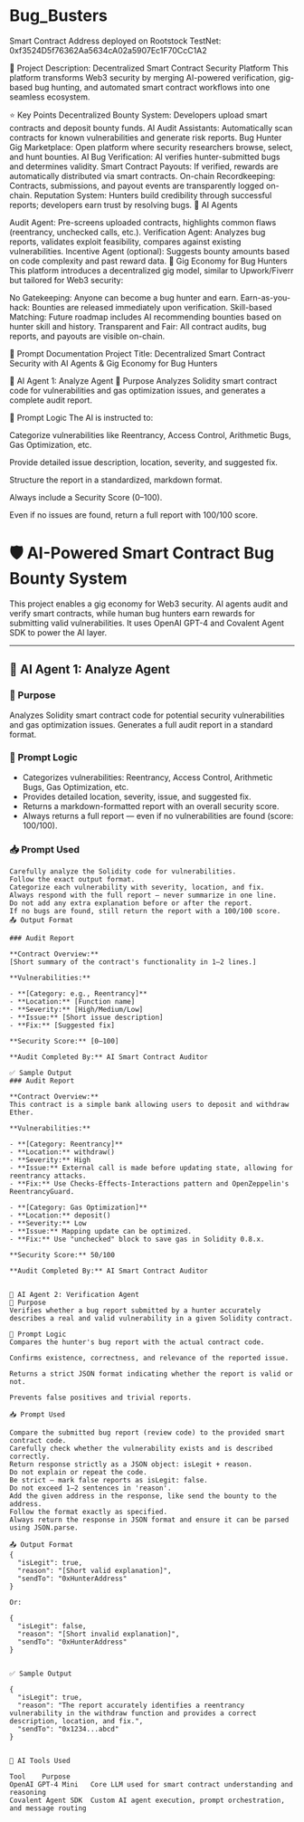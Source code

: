 # Bug_Busters 

Smart Contract Address deployed on Rootstock TestNet: 0xf3524D5f76362Aa5634cA02a5907Ec1F70CcC1A2

🔐 Project Description: Decentralized Smart Contract Security Platform
This platform transforms Web3 security by merging AI-powered verification, gig-based bug hunting, and automated smart contract workflows into one seamless ecosystem.

⭐ Key Points
Decentralized Bounty System: Developers upload smart contracts and deposit bounty funds.
AI Audit Assistants: Automatically scan contracts for known vulnerabilities and generate risk reports.
Bug Hunter Gig Marketplace: Open platform where security researchers browse, select, and hunt bounties.
AI Bug Verification: AI verifies hunter-submitted bugs and determines validity.
Smart Contract Payouts: If verified, rewards are automatically distributed via smart contracts.
On-chain Recordkeeping: Contracts, submissions, and payout events are transparently logged on-chain.
Reputation System: Hunters build credibility through successful reports; developers earn trust by resolving bugs.
🤖 AI Agents

Audit Agent: Pre-screens uploaded contracts, highlights common flaws (reentrancy, unchecked calls, etc.).
Verification Agent: Analyzes bug reports, validates exploit feasibility, compares against existing vulnerabilities.
Incentive Agent (optional): Suggests bounty amounts based on code complexity and past reward data.
💼 Gig Economy for Bug Hunters
This platform introduces a decentralized gig model, similar to Upwork/Fiverr but tailored for Web3 security:

No Gatekeeping: Anyone can become a bug hunter and earn.
Earn-as-you-hack: Bounties are released immediately upon verification.
Skill-based Matching: Future roadmap includes AI recommending bounties based on hunter skill and history.
Transparent and Fair: All contract audits, bug reports, and payouts are visible on-chain.

🔧 Prompt Documentation
Project Title: Decentralized Smart Contract Security with AI Agents & Gig Economy for Bug Hunters

🤖 AI Agent 1: Analyze Agent
📌 Purpose
Analyzes Solidity smart contract code for vulnerabilities and gas optimization issues, and generates a complete audit report.

🧠 Prompt Logic
The AI is instructed to:

Categorize vulnerabilities like Reentrancy, Access Control, Arithmetic Bugs, Gas Optimization, etc.

Provide detailed issue description, location, severity, and suggested fix.

Structure the report in a standardized, markdown format.

Always include a Security Score (0–100).

Even if no issues are found, return a full report with 100/100 score.

# 🛡️ AI-Powered Smart Contract Bug Bounty System

This project enables a gig economy for Web3 security. AI agents audit and verify smart contracts, while human bug hunters earn rewards for submitting valid vulnerabilities. It uses OpenAI GPT-4 and Covalent Agent SDK to power the AI layer.

---

## 🤖 AI Agent 1: Analyze Agent

### 📌 Purpose
Analyzes Solidity smart contract code for potential security vulnerabilities and gas optimization issues. Generates a full audit report in a standard format.

### 🧠 Prompt Logic
- Categorizes vulnerabilities: Reentrancy, Access Control, Arithmetic Bugs, Gas Optimization, etc.
- Provides detailed location, severity, issue, and suggested fix.
- Returns a markdown-formatted report with an overall security score.
- Always returns a full report — even if no vulnerabilities are found (score: 100/100).

### 📥 Prompt Used
```text
Carefully analyze the Solidity code for vulnerabilities.
Follow the exact output format.
Categorize each vulnerability with severity, location, and fix.
Always respond with the full report — never summarize in one line.
Do not add any extra explanation before or after the report.
If no bugs are found, still return the report with a 100/100 score.
📤 Output Format

### Audit Report

**Contract Overview:**  
[Short summary of the contract's functionality in 1–2 lines.]

**Vulnerabilities:**

- **[Category: e.g., Reentrancy]**  
- **Location:** [Function name]  
- **Severity:** [High/Medium/Low]  
- **Issue:** [Short issue description]  
- **Fix:** [Suggested fix]

**Security Score:** [0–100]

**Audit Completed By:** AI Smart Contract Auditor

✅ Sample Output
### Audit Report

**Contract Overview:**  
This contract is a simple bank allowing users to deposit and withdraw Ether.

**Vulnerabilities:**

- **[Category: Reentrancy]**  
- **Location:** withdraw()  
- **Severity:** High  
- **Issue:** External call is made before updating state, allowing for reentrancy attacks.  
- **Fix:** Use Checks-Effects-Interactions pattern and OpenZeppelin's ReentrancyGuard.

- **[Category: Gas Optimization]**  
- **Location:** deposit()  
- **Severity:** Low  
- **Issue:** Mapping update can be optimized.  
- **Fix:** Use "unchecked" block to save gas in Solidity 0.8.x.

**Security Score:** 50/100

**Audit Completed By:** AI Smart Contract Auditor


🧪 AI Agent 2: Verification Agent
📌 Purpose
Verifies whether a bug report submitted by a hunter accurately describes a real and valid vulnerability in a given Solidity contract.

🧠 Prompt Logic
Compares the hunter's bug report with the actual contract code.

Confirms existence, correctness, and relevance of the reported issue.

Returns a strict JSON format indicating whether the report is valid or not.

Prevents false positives and trivial reports.

📥 Prompt Used

Compare the submitted bug report (review code) to the provided smart contract code.
Carefully check whether the vulnerability exists and is described correctly.
Return response strictly as a JSON object: isLegit + reason.
Do not explain or repeat the code.
Be strict — mark false reports as isLegit: false.
Do not exceed 1–2 sentences in 'reason'.
Add the given address in the response, like send the bounty to the address.
Follow the format exactly as specified.
Always return the response in JSON format and ensure it can be parsed using JSON.parse.

📤 Output Format
{
  "isLegit": true,
  "reason": "[Short valid explanation]",
  "sendTo": "0xHunterAddress"
}

Or:

{
  "isLegit": false,
  "reason": "[Short invalid explanation]",
  "sendTo": "0xHunterAddress"
}


✅ Sample Output

{
  "isLegit": true,
  "reason": "The report accurately identifies a reentrancy vulnerability in the withdraw function and provides a correct description, location, and fix.",
  "sendTo": "0x1234...abcd"
}


🧰 AI Tools Used

Tool	Purpose
OpenAI GPT-4 Mini	Core LLM used for smart contract understanding and reasoning
Covalent Agent SDK	Custom AI agent execution, prompt orchestration, and message routing

  

